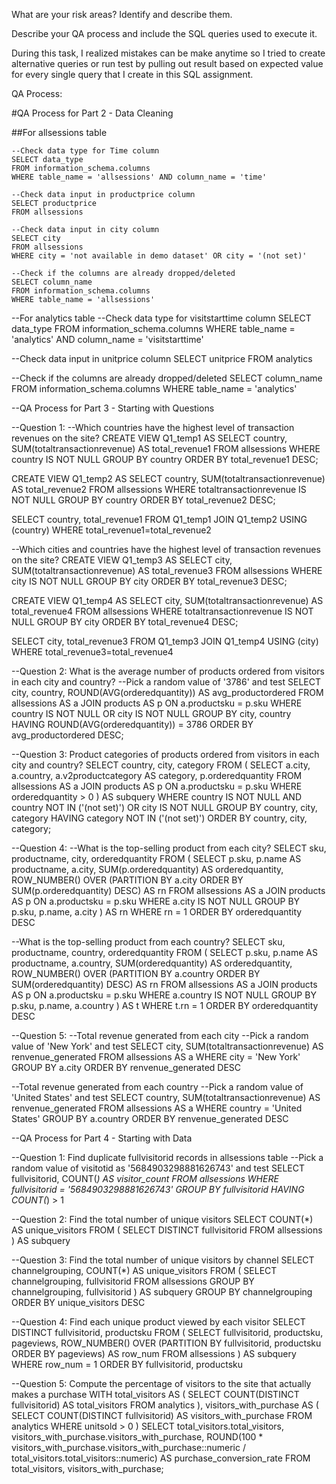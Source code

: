 What are your risk areas? Identify and describe them. 

Describe your QA process and include the SQL queries used to execute it.

During this task, I realized mistakes can be make anytime so I tried to create alternative queries or run test by pulling out result based on expected value for every single query that I create in this SQL assignment.

QA Process:

#QA Process for Part 2 - Data Cleaning

##For allsessions table
```
--Check data type for Time column
SELECT data_type
FROM information_schema.columns
WHERE table_name = 'allsessions' AND column_name = 'time'
```
```
--Check data input in productprice column
SELECT productprice
FROM allsessions
```
```
--Check data input in city column
SELECT city
FROM allsessions
WHERE city = 'not available in demo dataset' OR city = '(not set)'
```
```
--Check if the columns are already dropped/deleted
SELECT column_name
FROM information_schema.columns
WHERE table_name = 'allsessions'
```
--For analytics table
--Check data type for visitstarttime column
SELECT data_type
FROM information_schema.columns
WHERE table_name = 'analytics' AND column_name = 'visitstarttime'

--Check data input in unitprice column
SELECT unitprice
FROM analytics

--Check if the columns are already dropped/deleted
SELECT column_name
FROM information_schema.columns
WHERE table_name = 'analytics'


--QA Process for Part 3 - Starting with Questions

--Question 1: 
--Which countries have the highest level of transaction revenues on the site?
CREATE VIEW Q1_temp1 AS
	SELECT country, SUM(totaltransactionrevenue) AS total_revenue1
	FROM allsessions
	WHERE country IS NOT NULL
	GROUP BY country
	ORDER BY total_revenue1 DESC;

CREATE VIEW Q1_temp2 AS
	SELECT country, SUM(totaltransactionrevenue) AS total_revenue2
	FROM allsessions
	WHERE totaltransactionrevenue IS NOT NULL
	GROUP BY country
	ORDER BY total_revenue2 DESC;
	
SELECT country, total_revenue1
FROM Q1_temp1 JOIN Q1_temp2 USING (country)
WHERE total_revenue1=total_revenue2

--Which cities and countries have the highest level of transaction revenues on the site?
CREATE VIEW Q1_temp3 AS
	SELECT city, SUM(totaltransactionrevenue) AS total_revenue3
	FROM allsessions
	WHERE city IS NOT NULL
	GROUP BY city
	ORDER BY total_revenue3 DESC;

CREATE VIEW Q1_temp4 AS
	SELECT city, SUM(totaltransactionrevenue) AS total_revenue4
	FROM allsessions
	WHERE totaltransactionrevenue IS NOT NULL
	GROUP BY city
	ORDER BY total_revenue4 DESC;
	
SELECT city, total_revenue3
FROM Q1_temp3 JOIN Q1_temp4 USING (city)
WHERE total_revenue3=total_revenue4

--Question 2: What is the average number of products ordered from visitors in each city and country?
	--Pick a random value of '3786' and test
SELECT city, country, ROUND(AVG(orderedquantity)) AS avg_productordered
FROM allsessions AS a
JOIN products AS p ON a.productsku = p.sku
WHERE country IS NOT NULL OR city IS NOT NULL
GROUP BY city, country
HAVING ROUND(AVG(orderedquantity)) = 3786
ORDER BY avg_productordered DESC;

--Question 3: Product categories of products ordered from visitors in each city and country?
SELECT country, city, category
FROM (
    SELECT a.city, a.country, a.v2productcategory AS category, p.orderedquantity
    FROM allsessions AS a
    JOIN products AS p
    ON a.productsku = p.sku
    WHERE orderedquantity > 0
) AS subquery
WHERE country IS NOT NULL AND country NOT IN ('(not set)')
OR city IS NOT NULL
GROUP BY country, city, category
HAVING category NOT IN ('(not set)')
ORDER BY country, city, category;

--Question 4: 
--What is the top-selling product from each city?
SELECT sku, productname, city, orderedquantity
FROM (
    SELECT p.sku, p.name AS productname, a.city, SUM(p.orderedquantity) AS orderedquantity,
        ROW_NUMBER() OVER (PARTITION BY a.city ORDER BY SUM(p.orderedquantity) DESC) AS rn
    FROM allsessions AS a
    JOIN products AS p
    ON a.productsku = p.sku
    WHERE a.city IS NOT NULL
    GROUP BY p.sku, p.name, a.city
) AS rn
WHERE rn = 1
ORDER BY orderedquantity DESC

--What is the top-selling product from each country?
SELECT sku, productname, country, orderedquantity
FROM (
    SELECT p.sku, p.name AS productname, a.country, SUM(orderedquantity) AS orderedquantity,
        ROW_NUMBER() OVER (PARTITION BY a.country ORDER BY SUM(orderedquantity) DESC) AS rn
    FROM allsessions AS a
    JOIN products AS p
    ON a.productsku = p.sku
    WHERE a.country IS NOT NULL
    GROUP BY p.sku, p.name, a.country
) AS t
WHERE t.rn = 1
ORDER BY orderedquantity DESC

--Question 5: 
--Total revenue generated from each city
	--Pick a random value of 'New York' and test
SELECT city, SUM(totaltransactionrevenue) AS renvenue_generated
FROM allsessions AS a
WHERE city = 'New York'
GROUP BY a.city
ORDER BY renvenue_generated DESC

--Total revenue generated from each country
	--Pick a random value of 'United States' and test
SELECT country, SUM(totaltransactionrevenue) AS renvenue_generated
FROM allsessions AS a
WHERE country = 'United States'
GROUP BY a.country
ORDER BY renvenue_generated DESC


--QA Process for Part 4 - Starting with Data

--Question 1: Find duplicate fullvisitorid records in allsessions table
	--Pick a random value of visitotid as '5684903298881626743' and test
SELECT fullvisitorid, COUNT(*) AS visitor_count
FROM allsessions
WHERE fullvisitorid = '5684903298881626743'
GROUP BY fullvisitorid
HAVING COUNT(*) > 1

--Question 2: Find the total number of unique visitors
SELECT COUNT(*) AS unique_visitors
FROM (
    SELECT DISTINCT fullvisitorid
    FROM allsessions
) AS subquery

--Question 3: Find the total number of unique visitors by channel
SELECT channelgrouping, COUNT(*) AS unique_visitors
FROM (
    SELECT channelgrouping, fullvisitorid
    FROM allsessions
    GROUP BY channelgrouping, fullvisitorid
) AS subquery
GROUP BY channelgrouping
ORDER BY unique_visitors DESC

--Question 4: Find each unique product viewed by each visitor
SELECT DISTINCT fullvisitorid, productsku
FROM (
    SELECT fullvisitorid, productsku, pageviews,
           ROW_NUMBER() OVER (PARTITION BY fullvisitorid, productsku ORDER BY pageviews) AS row_num
    FROM allsessions
) AS subquery
WHERE row_num = 1
ORDER BY fullvisitorid, productsku

--Question 5: Compute the percentage of visitors to the site that actually makes a purchase
WITH total_visitors AS (
  SELECT COUNT(DISTINCT fullvisitorid) AS total_visitors
  FROM analytics
),
visitors_with_purchase AS (
  SELECT COUNT(DISTINCT fullvisitorid) AS visitors_with_purchase
  FROM analytics
  WHERE unitsold > 0
)
SELECT total_visitors.total_visitors,
       visitors_with_purchase.visitors_with_purchase,
       ROUND(100 * visitors_with_purchase.visitors_with_purchase::numeric / total_visitors.total_visitors::numeric) AS purchase_conversion_rate
FROM total_visitors, visitors_with_purchase;


